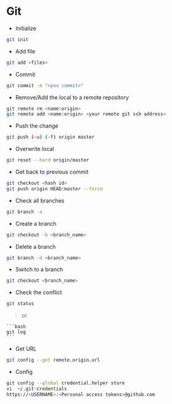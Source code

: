 # Git

* Initialize
```bash
git init
```

* Add file
```bash
git add <files>
```

* Commit
```bash
git commit -m "<you commit>"
```

* Remove/Add the local to a remote repository
```bash
git remote rm <name:origin>
git remote add <name:origin> <your remote git ssh address>
```
* Push the change
```bash
git push (-u) (-f) origin master
```
* Overwrite local
```bash
git reset --hard origin/master
```
* Get back to previous commit
```bash
git checkout <hash id>
git push origin HEAD:master --force
```
* Check all branches
```bash
git branch -a
```

* Create a branch
```bash
git checkout -b <branch_name>
```

* Delete a branch
```bash
git branch -d <branch_name>
```

* Switch to a branch
```bash
git checkout <branch_name>
```

* Check the conflict
```bash
git status
```
> or

	```bash
	git log
	```

* Get URL
```bash
git config --get remote.origin.url
```

* Config 
```bash
git config --global credential.helper store
vi  ~/.git-credentials
https://<USERNAME>:<Personal access tokens>@github.com
```